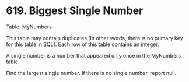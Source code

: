 # 619. Biggest Single Number

Table: MyNumbers

This table may contain duplicates (In other words, there is no primary key for this table in SQL).
Each row of this table contains an integer.
 

A single number is a number that appeared only once in the MyNumbers table.

Find the largest single number. If there is no single number, report null.
